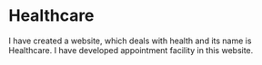 # Healthcare

I have created a website, which deals with health and its name is Healthcare. I have developed appointment facility in this website.
